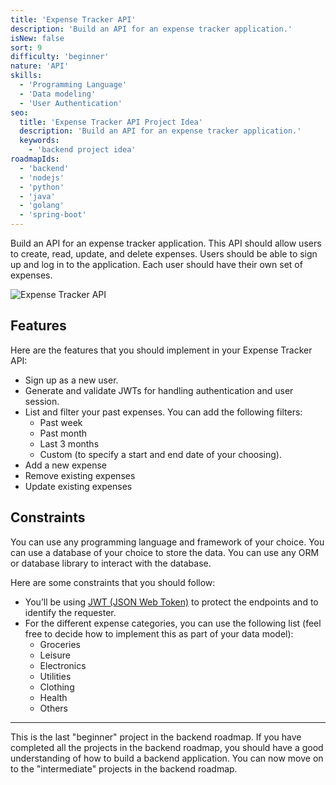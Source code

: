 ```yaml
---
title: 'Expense Tracker API'
description: 'Build an API for an expense tracker application.'
isNew: false
sort: 9
difficulty: 'beginner'
nature: 'API'
skills:
  - 'Programming Language'
  - 'Data modeling'
  - 'User Authentication'
seo:
  title: 'Expense Tracker API Project Idea'
  description: 'Build an API for an expense tracker application.'
  keywords:
    - 'backend project idea'
roadmapIds:
  - 'backend'
  - 'nodejs'
  - 'python'
  - 'java'
  - 'golang'
  - 'spring-boot'
---
```


Build an API for an expense tracker application. This API should allow users to create, read, update, and delete expenses. Users should be able to sign up and log in to the application. Each user should have their own set of expenses.

![Expense Tracker API](https://assets.roadmap.sh/guest/expense-tracker-api-m72p5.png)

## Features

Here are the features that you should implement in your Expense Tracker API:

- Sign up as a new user.
- Generate and validate JWTs for handling authentication and user session.
- List and filter your past expenses. You can add the following filters:
  - Past week
  - Past month
  - Last 3 months
  - Custom (to specify a start and end date of your choosing).
- Add a new expense
- Remove existing expenses
- Update existing expenses

## Constraints

You can use any programming language and framework of your choice. You can use a database of your choice to store the data. You can use any ORM or database library to interact with the database.

Here are some constraints that you should follow:

- You’ll be using [JWT (JSON Web Token)](https://itnext.io/demystifying-jwt-a-guide-for-front-end-developers-ead6574531c3) to protect the endpoints and to identify the requester.
- For the different expense categories, you can use the following list (feel free to decide how to implement this as part of your data model):
  - Groceries
  - Leisure
  - Electronics
  - Utilities
  - Clothing
  - Health
  - Others

<hr />

This is the last "beginner" project in the backend roadmap. If you have completed all the projects in the backend roadmap, you should have a good understanding of how to build a backend application. You can now move on to the "intermediate" projects in the backend roadmap.

